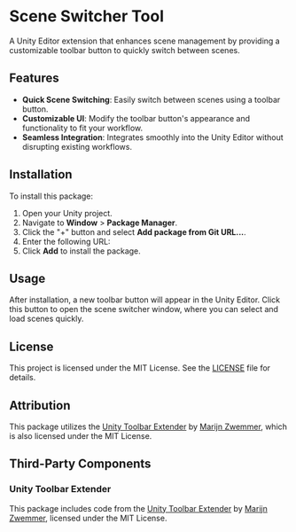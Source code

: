 # Scene Switcher Tool

A Unity Editor extension that enhances scene management by providing a customizable toolbar button to quickly switch between scenes.

## Features

- **Quick Scene Switching**: Easily switch between scenes using a toolbar button.
- **Customizable UI**: Modify the toolbar button's appearance and functionality to fit your workflow.
- **Seamless Integration**: Integrates smoothly into the Unity Editor without disrupting existing workflows.

## Installation

To install this package:

1. Open your Unity project.
2. Navigate to **Window** > **Package Manager**.
3. Click the "+" button and select **Add package from Git URL...**.
4. Enter the following URL:
5. Click **Add** to install the package.

## Usage

After installation, a new toolbar button will appear in the Unity Editor. Click this button to open the scene switcher window, where you can select and load scenes quickly.

## License

This project is licensed under the MIT License. See the [LICENSE](LICENSE) file for details.

## Attribution

This package utilizes the [Unity Toolbar Extender](https://github.com/marijnz/unity-toolbar-extender) by [Marijn Zwemmer](https://github.com/marijnz), which is also licensed under the MIT License.

## Third-Party Components

### Unity Toolbar Extender

This package includes code from the [Unity Toolbar Extender](https://github.com/marijnz/unity-toolbar-extender) by [Marijn Zwemmer](https://github.com/marijnz), licensed under the MIT License.


